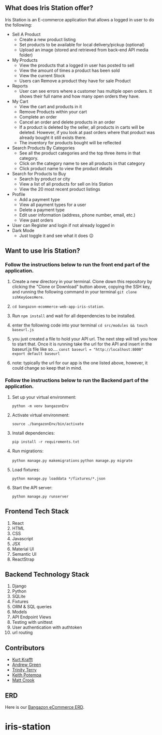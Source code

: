 ## What does Iris Station offer?
Iris Station is an E-commerce application that allows a logged in user to do the following:
- Sell A Product
    - Create a new product listing
    - Set products to be available for local delivery/pickup (optional)
    - Upload an image (stored and retrieved from back-end API media folder)
- My Products
    - View the products that a logged in user has posted to sell
    - View the amount of times a product has been sold
    - View the current Stock
    - Users can Remove a product they have for sale Product
- Reports
    - User can see errors where a customer has multiple open orders. It shows their full name and how many open orders they have.
- My Cart
    - View the cart and products in it
    - Remove Products within your cart
    - Complete an order
    - Cancel an order and delete products in an order
    - If a product is deleted by the seller, all products in carts will be deleted. However, if you look at past orders where that product was already bought it still exists there. 
    - The inventory for products bought will be reflected
- Search Products By Categories
    - See all the product categories and the top three items in that category. 
    - Click on the category name to see all products in that category
    - Click product name to view the product details
- Search for Products to Buy
    - Search by product or city
    - View a list of all products for sell on Iris Station
    - View the 20 most recent product listings
- Profile
    - Add a payment type
    - View all payment types for a user
    - Delete a payment type
    - Edit user information (address, phone number, email, etc.)
    - View past orders
- User can Register and login if not already logged in
- Dark Mode
    - Just toggle it and see what it does :wink:


## Want to use Iris Station? 
### Follow the instructions below to run the front end part of the application.

1. Create a new directory in your terminal. Clone down this repository by clicking the "Clone or Download" button above, copying the SSH key, and running the following command in your terminal `git clone sshKeyGoesHere`.

1. `cd bangazon-ecommerce-web-app-iris-station`.

1. Run `npm install` and wait for all dependencies to be installed.

1. enter the following code into your terminal 
    `cd src/modules && touch baseurl.js`

1. you just created a file to hold your API url. The next step will tell you how to start that. Once it is running take the url for the API and insert in the baseurl.js file like so....
`const baseurl = "http://localhost:8000"`
`export default baseurl`

1. note: typically the url for our app is the one listed above, however, it could change so keep that in mind.



### Follow the instructions below to run the Backend part of the application.

1. Set up your virtual environment:

    `python -m venv bangazonEnv`

1. Activate virtual environment:

    `source ./bangazonEnv/bin/activate`

1. Install dependencies:

    `pip install -r requirements.txt`

1. Run migrations:

    `python manage.py makemigrations`
    `python manage.py migrate`

1. Load fixtures:

    `python manage.py loaddata */fixtures/*.json`

1. Start the API server:

    `python manage.py runserver`


## Frontend Tech Stack
1. React
1. HTML
1. CSS 
1. Javascript
1. JSX
1. Material UI 
1. Semantic UI
1. ReactStrap

## Backend Technology Stack
1. Django
1. Python
1. SQLite
1. Fixtures
1. ORM & SQL queries
1. Models
1. API Endpoint Views  
1. Testing with unittest
1. User authentication with authtoken
1. url routing

## Contributors
- [Kurt Krafft](https://github.com/kurtkrafft1)
- [Andrew Green](https://github.com/agreen2601)
- [Trinity Terry](https://github.com/TrinityTerry)
- [Keith Potempa](https://github.com/keithrpotempa)
- [Matt Crook](https://github.com/MattCrook)

## ERD
Here is our [Bangazon eCommerce ERD](https://dbdiagram.io/d/5eb4d6d639d18f5553fedfb5).
# iris-station

